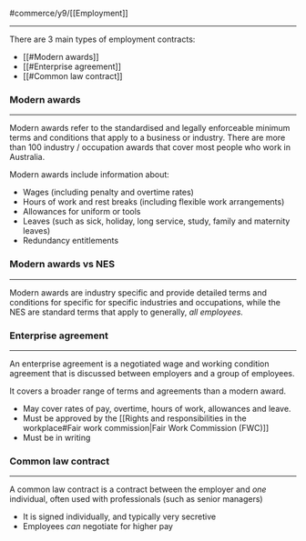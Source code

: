 #commerce/y9/[[Employment]] 

---
There are 3 main types of employment contracts:
- [[#Modern awards]]
- [[#Enterprise agreement]]
- [[#Common law contract]]

### Modern awards
---
Modern awards refer to the standardised and legally enforceable minimum terms and conditions that apply to a business or industry. There are more than 100 industry / occupation awards that cover most people who work in Australia.

Modern awards include information about:
- Wages (including penalty and overtime rates)
- Hours of work and rest breaks (including flexible work arrangements)
- Allowances for uniform or tools
- Leaves (such as sick, holiday, long service, study, family and maternity leaves)
- Redundancy entitlements

### Modern awards vs NES
---
Modern awards are industry specific and provide detailed terms and conditions for specific for specific industries and occupations, while the NES are standard terms that apply to generally, *all employees.*

### Enterprise agreement
---
An enterprise agreement is a negotiated wage and working condition agreement that is discussed between employers and a group of employees.

It covers a broader range of terms and agreements than a modern award.

- May cover rates of pay, overtime, hours of work, allowances and leave.
- Must be approved by the [[Rights and responsibilities in the workplace#Fair work commission|Fair Work Commission (FWC)]]
- Must be in writing

### Common law contract 
---
A common law contract is a contract between the employer and *one* individual, often used with professionals (such as senior managers)

- It is signed individually, and typically very secretive
- Employees *can* negotiate for higher pay